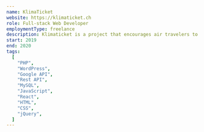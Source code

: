 ```yaml
---
name: KlimaTicket
website: https://klimaticket.ch
role: Full-stack Web Developer
employmentType: freelance
description: Klimaticket is a project that encourages air travelers to take responsibility for the environmental impact of flying. I developed a widget that calculates a voluntary climate contribution based on flight distance, allowing users to estimate their emissions and donate accordingly. The contributions go toward supporting the construction of a solar power plant in Switzerland.
start: 2019
end: 2020
tags:
  [
    "PHP",
    "WordPress",
    "Google API",
    "Rest API",
    "MySQL",
    "JavaScript",
    "React",
    "HTML",
    "CSS",
    "jQuery",
  ]
---
```

